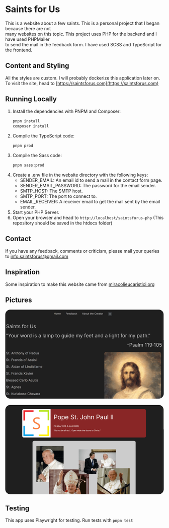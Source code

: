 # Saints for Us

This is a website about a few saints. This is a personal project that I began because there are not  
many websites on this topic. This project uses PHP for the backend and I have used PHPMailer  
to send the mail in the feedback form. I have used SCSS and TypeScript for the frontend.

## Content and Styling

All the styles are custom.
I will probably dockerize this application later on.  
To visit the site, head to [https://saintsforus.com](https://saintsforus.com)

## Running Locally

1. Install the dependencies with PNPM and Composer:
    ```bash
    pnpm install
    composer install
    ```
1. Compile the TypeScript code:
    ```bash
    pnpm prod
    ```
1. Compile the Sass code:
    ```bash
    pnpm sass:prod
    ```
1. Create a .env file in the website directory with the following keys:
    - SENDER_EMAIL: An email id to send a mail in the contact form page.
    - SENDER_EMAIL_PASSWORD: The password for the email sender.
    - SMTP_HOST: The SMTP host.
    - SMTP_PORT: The port to connect to.
    - EMAIL_RECEIVER: A receiver email to get the mail sent by the email sender.
1. Start your PHP Server.
1. Open your browser and head to `http://localhost/saintsforus-php`
   (This repository should be saved in the htdocs folder)

## Contact

If you have any feedback, comments or criticism, please mail your queries to info.saintsforus@gmail.com

## Inspiration

Some inspiration to make this website came from [miracolieucaristici.org](http://www.miracolieucaristici.org/)

## Pictures

<p align="center">
    <img src="img1.png" style="border-radius: 1rem;">
    <br>
    <br>
    <img src="img2.png" style="border-radius: 1rem;">
</p>

## Testing

This app uses Playwright for testing. Run tests with `pnpm test`
